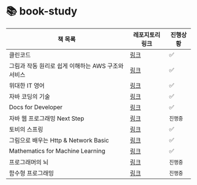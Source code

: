 # 📚 book-study

| 책 목록                                       | 레포지토리 링크                  | 진행상황    
| ------------------------------------------ | ----------------------------- | ----------- |
| 클린코드                                     | [링크](https://github.com/star-books-coffee/clean-code) | ✅ |
| 그림과 작동 원리로 쉽게 이해하는 AWS 구조와 서비스 | [링크](https://github.com/star-books-coffee/aws-structure-and-services) | ✅ |
| 위대한 IT 영어                                | [링크](https://github.com/star-books-coffee/great-IT-english)| ✅ |
| 자바 코딩의 기술                               | [링크](https://github.com/star-books-coffee/java-coding-techniques) | ✅ |  
| Docs for Developer | [링크](https://github.com/star-books-coffee/docs-for-developer) | ✅ |
| 자바 웹 프로그래밍 Next Step | [링크](https://github.com/yel-m/next-step) | `진행중` |
| 토비의 스프링 | [링크](https://github.com/star-books-coffee/tobys-spring) | ✅ |
| 그림으로 배우는 Http & Network Basic | [링크](https://github.com/star-books-coffee/http-network-basic) | ✅ |
| Mathematics for Machine Learning | [링크](https://github.com/star-books-coffee/MML) | ✅ |
| 프로그래머의 뇌 | [링크](https://github.com/star-books-study/the-programmers-brain) | `진행중` |
| 함수형 프로그래밍 | [링크](https://github.com/star-books-study/functional-approach-to-java) | `진행중` |

